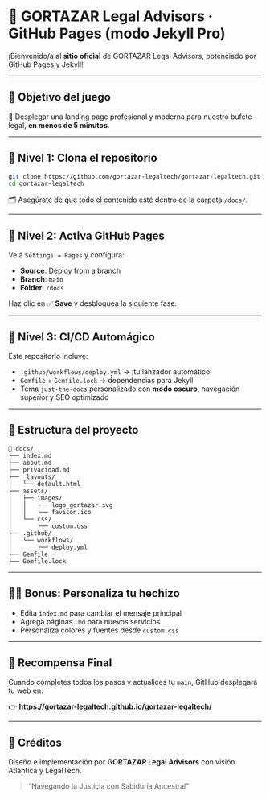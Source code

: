 # 🧭 GORTAZAR Legal Advisors · GitHub Pages (modo Jekyll Pro)

¡Bienvenido/a al **sitio oficial** de GORTAZAR Legal Advisors, potenciado por GitHub Pages y Jekyll!

---

## 🎯 Objetivo del juego

🚀 Desplegar una landing page profesional y moderna para nuestro bufete legal, **en menos de 5 minutos**.

---

## 🧩 Nivel 1: Clona el repositorio

```bash
git clone https://github.com/gortazar-legaltech/gortazar-legaltech.git
cd gortazar-legaltech
```

🗂 Asegúrate de que todo el contenido esté dentro de la carpeta `/docs/`.

---

## 🔧 Nivel 2: Activa GitHub Pages

Ve a `Settings → Pages` y configura:

- **Source**: Deploy from a branch
- **Branch**: `main`
- **Folder**: `/docs`

Haz clic en ✅ **Save** y desbloquea la siguiente fase.

---

## 🤖 Nivel 3: CI/CD Automágico

Este repositorio incluye:

- `.github/workflows/deploy.yml` → ¡tu lanzador automático!
- `Gemfile` + `Gemfile.lock` → dependencias para Jekyll
- Tema `just-the-docs` personalizado con **modo oscuro**, navegación superior y SEO optimizado

---

## 📁 Estructura del proyecto

```
📁 docs/
├── index.md
├── about.md
├── privacidad.md
├── _layouts/
│   └── default.html
├── assets/
│   ├── images/
│   │   ├── logo_gortazar.svg
│   │   └── favicon.ico
│   └── css/
│       └── custom.css
├── .github/
│   └── workflows/
│       └── deploy.yml
├── Gemfile
└── Gemfile.lock
```

---

## 🧙‍♂️ Bonus: Personaliza tu hechizo

- Edita `index.md` para cambiar el mensaje principal
- Agrega páginas `.md` para nuevos servicios
- Personaliza colores y fuentes desde `custom.css`

---

## 🧠 Recompensa Final

Cuando completes todos los pasos y actualices tu `main`, GitHub desplegará tu web en:

👉 **https://gortazar-legaltech.github.io/gortazar-legaltech/**

---

## 🙌 Créditos

Diseño e implementación por **GORTAZAR Legal Advisors** con visión Atlántica y LegalTech.

> “Navegando la Justicia con Sabiduría Ancestral”